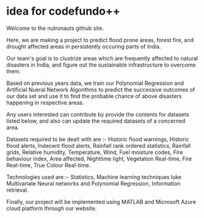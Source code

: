 # idea for codefundo++

Welcome to the nutronauts github site.

Here, we are making a project to predict flood prone areas, forest fire, and drought affected areas in persistently occuring parts of India.

Our team's goal is to clustrize areas which are frequently affected to natural disasters in India, and figure out the sustainable infrastructure to overcome them.

Based on previous years data, we train our Polynomial Regression and Artificial Nueral Network Algorithms to predict the successive outcomes of our data set and use it to find the probable chance of above disasters happening in respective areas.

Any users interested can contribute by provide the contents for datasets listed below, and also can update the required datasets of a concerned area.

Datasets required to be dealt with are :- Historic flood warnings, Historic flood alerts, Indecent flood alerts, Rainfall rank ordered statistics, Rainfall grids, Relative humidity, Temperature, Wind, Fuel moisture codes, Fire behaviour index, Area affected, Nighttime light, Vegetation Real-time, Fire Real-time, True Colour Real-time.

Technologies used are :- Statistics, Machine learning techniques luke Multivariate Neural networks and Polynomial Regression, Information retrieval.

Finally, our project will be implemented using MATLAB and Microsoft Azure cloud platform through our website.

